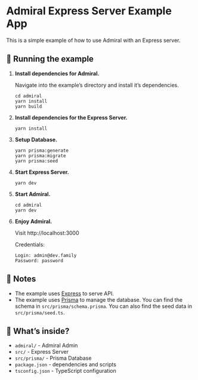 # Admiral Express Server Example App

This is a simple example of how to use Admiral with an Express server.

## 🚀 Running the example

1. **Install dependencies for Admiral.**

    Navigate into the example’s directory and install it’s dependencies.

    ```shell
    cd admiral
    yarn install
    yarn build
    ```

2. **Install dependencies for the Express Server.**
    ```shell
    yarn install
    ```
3. **Setup Database.**
    ```shell
    yarn prisma:generate
    yarn prisma:migrate
    yarn prisma:seed
    ```
4. **Start Express Server.**

    ```shell
    yarn dev
    ```

5. **Start Admiral.**
    ```shell
    cd admiral
    yarn dev
    ```
6. **Enjoy Admiral.**

    Visit http://localhost:3000

    Credentials:

    ```
    Login: admin@dev.family
    Password: password
    ```

## 📝 Notes

-   The example uses [Express](https://expressjs.com/) to serve API.
-   The example uses [Prisma](https://www.prisma.io/) to manage the database. You can find the schema in `src/prisma/schema.prisma`. You can also find the seed data in `src/prisma/seed.ts`.

## 🧐 What’s inside?

-   `admiral/` - Admiral Admin
-   `src/` - Express Server
-   `src/prisma/` - Prisma Database
-   `package.json` - dependencies and scripts
-   `tsconfig.json` - TypeScript configuration

